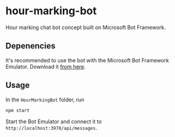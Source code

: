 # hour-marking-bot
Hour marking chat bot concept built on Microsoft Bot Framework.

## Depenencies
It's recommended to use the bot with the Microsoft Bot Framework Emulator. Download it [from here](https://github.com/Microsoft/BotFramework-Emulator/releases/).

## Usage
In the ```HourMarkingBot``` folder, run
```
npm start
```
Start the Bot Emulator and connect it to ```http://localhost:3978/api/messages```.
